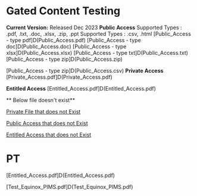# Gated Content Testing

**Current Version:** Released Dec 2023
**Public Access**
Supported Types : .pdf, .txt, .doc, .xlsx, .zip, .ppt 
Supported Types : .csv, .html
[Public_Access - type pdf]D(Public_Access.pdf)
[Public_Access - type doc]D(Public_Access.doc)
[Public_Access - type xlsx]D(Public_Access.xlsx)
[Public_Access - type txt]D(Public_Access.txt)
[Public_Access - type zip]D(Public_Access.zip)

[Public_Access - type zip]D(Public_Access.csv)
**Private Access**
[Private_Access.pdf]D(Private_Access.pdf)

**Entitled Access**
[Entitled_Access.pdf]D(Entitled_Access.pdf)

** Below file doesn't exist**

[Private File that does not Exist](?path=assets/files/Spec_Testing/Private_Access_File_not_exist.pdf)

[Public Access  that does not Exist](?path=assets/files/Spec_Testing/Public_Access_File_not_exist.pdf)

[Entitled Access  that does not Exist](?path=assets/files/Spec_Testing/Entitled_Access_File_not_exist.pdf)


# PT

[Entitled_Access.pdf]D(Entitled_Access.pdf)

[Test_Equinox_PIMS.pdf]D(Test_Equinox_PIMS.pdf)

